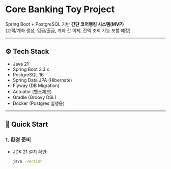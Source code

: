 # Core Banking Toy Project

Spring Boot + PostgreSQL 기반 **간단 코어뱅킹 시스템(MVP)**  
(고객/계좌 생성, 입금/출금, 계좌 간 이체, 잔액 조회 기능 포함 예정)

---

## ⚙ Tech Stack
- Java 21
- Spring Boot 3.3.x
- PostgreSQL 16
- Spring Data JPA (Hibernate)
- Flyway (DB Migration)
- Actuator (헬스체크)
- Gradle (Groovy DSL)
- Docker (Postgres 실행용)

---

## 🚀 Quick Start

### 1. 환경 준비
- JDK 21 설치 확인:
  ```bash
  java -version
